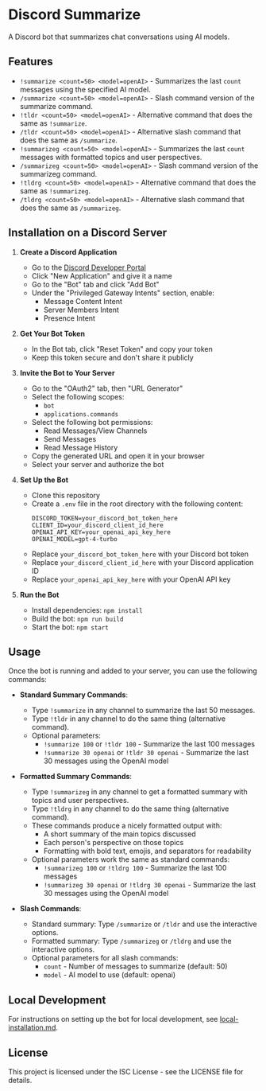 # Discord Summarize

A Discord bot that summarizes chat conversations using AI models.

## Features

* `!summarize <count=50> <model=openAI>` - Summarizes the last `count` messages using the specified AI model.
* `/summarize <count=50> <model=openAI>` - Slash command version of the summarize command.
* `!tldr <count=50> <model=openAI>` - Alternative command that does the same as `!summarize`.
* `/tldr <count=50> <model=openAI>` - Alternative slash command that does the same as `/summarize`.
* `!summarizeg <count=50> <model=openAI>` - Summarizes the last `count` messages with formatted topics and user perspectives.
* `/summarizeg <count=50> <model=openAI>` - Slash command version of the summarizeg command.
* `!tldrg <count=50> <model=openAI>` - Alternative command that does the same as `!summarizeg`.
* `/tldrg <count=50> <model=openAI>` - Alternative slash command that does the same as `/summarizeg`.

## Installation on a Discord Server

1. **Create a Discord Application**
   - Go to the [Discord Developer Portal](https://discord.com/developers/applications)
   - Click "New Application" and give it a name
   - Go to the "Bot" tab and click "Add Bot"
   - Under the "Privileged Gateway Intents" section, enable:
     - Message Content Intent
     - Server Members Intent
     - Presence Intent

2. **Get Your Bot Token**
   - In the Bot tab, click "Reset Token" and copy your token
   - Keep this token secure and don't share it publicly

3. **Invite the Bot to Your Server**
   - Go to the "OAuth2" tab, then "URL Generator"
   - Select the following scopes:
     - `bot`
     - `applications.commands`
   - Select the following bot permissions:
     - Read Messages/View Channels
     - Send Messages
     - Read Message History
   - Copy the generated URL and open it in your browser
   - Select your server and authorize the bot

4. **Set Up the Bot**
   - Clone this repository
   - Create a `.env` file in the root directory with the following content:
     ```
     DISCORD_TOKEN=your_discord_bot_token_here
     CLIENT_ID=your_discord_client_id_here
     OPENAI_API_KEY=your_openai_api_key_here
     OPENAI_MODEL=gpt-4-turbo
     ```
   - Replace `your_discord_bot_token_here` with your Discord bot token
   - Replace `your_discord_client_id_here` with your Discord application ID
   - Replace `your_openai_api_key_here` with your OpenAI API key

5. **Run the Bot**
   - Install dependencies: `npm install`
   - Build the bot: `npm run build`
   - Start the bot: `npm start`

## Usage

Once the bot is running and added to your server, you can use the following commands:

- **Standard Summary Commands**: 
  - Type `!summarize` in any channel to summarize the last 50 messages.
  - Type `!tldr` in any channel to do the same thing (alternative command).
  - Optional parameters:
    - `!summarize 100` or `!tldr 100` - Summarize the last 100 messages
    - `!summarize 30 openai` or `!tldr 30 openai` - Summarize the last 30 messages using the OpenAI model

- **Formatted Summary Commands**:
  - Type `!summarizeg` in any channel to get a formatted summary with topics and user perspectives.
  - Type `!tldrg` in any channel to do the same thing (alternative command).
  - These commands produce a nicely formatted output with:
    - A short summary of the main topics discussed
    - Each person's perspective on those topics
    - Formatting with bold text, emojis, and separators for readability
  - Optional parameters work the same as standard commands:
    - `!summarizeg 100` or `!tldrg 100` - Summarize the last 100 messages
    - `!summarizeg 30 openai` or `!tldrg 30 openai` - Summarize the last 30 messages using the OpenAI model

- **Slash Commands**: 
  - Standard summary: Type `/summarize` or `/tldr` and use the interactive options.
  - Formatted summary: Type `/summarizeg` or `/tldrg` and use the interactive options.
  - Optional parameters for all slash commands:
    - `count` - Number of messages to summarize (default: 50)
    - `model` - AI model to use (default: openai)

## Local Development

For instructions on setting up the bot for local development, see [local-installation.md](local-installation.md).

## License

This project is licensed under the ISC License - see the LICENSE file for details.
